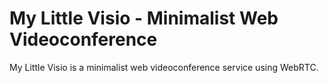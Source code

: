# My Little Visio - Minimalist Web Videoconference

My Little Visio is a minimalist web videoconference service using WebRTC.

